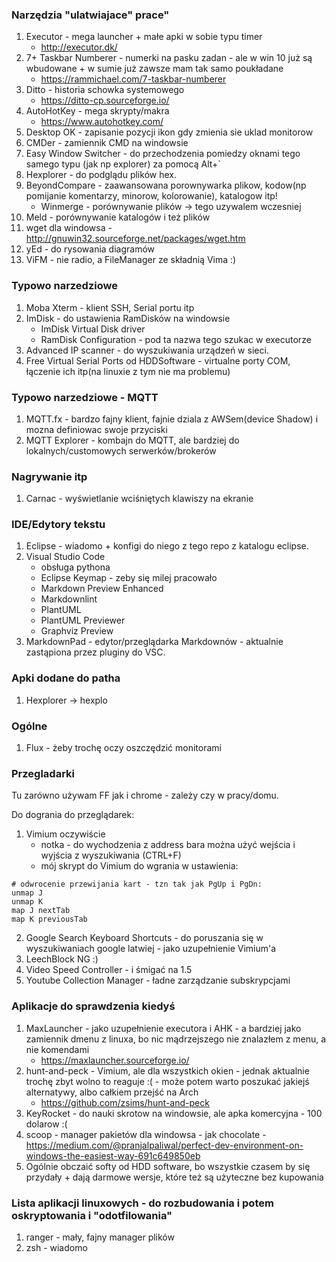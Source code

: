 ### Narzędzia "ulatwiajace" prace"

1. Executor - mega launcher + małe apki w sobie typu timer
	- http://executor.dk/
2. 7+ Taskbar Numberer - numerki na pasku zadan - ale w win 10 już są wbudowane + w sumie już zawsze mam tak samo poukładane
	- https://rammichael.com/7-taskbar-numberer
3. Ditto - historia schowka systemowego
	- https://ditto-cp.sourceforge.io/
4. AutoHotKey - mega skrypty/makra
	- https://www.autohotkey.com/
5. Desktop OK - zapisanie pozycji ikon gdy zmienia sie uklad monitorow
6. CMDer - zamiennik CMD na windowsie
7. Easy Window Switcher - do przechodzenia pomiedzy oknami tego samego typu (jak np explorer) za pomocą Alt+`
8. Hexplorer - do podglądu plików hex.
9. BeyondCompare - zaawansowana porownywarka plikow, kodow(np pomijanie komentarzy, minorow, kolorowanie), katalogow itp!
	- Winmerge - porównywanie plików <nazwa to winmergeU> -> tego uzywalem wczesniej
10. Meld - porównywanie katalogów i też plików
11. wget dla windowsa - http://gnuwin32.sourceforge.net/packages/wget.htm
12. yEd - do rysowania diagramów
13. ViFM - nie radio, a FileManager ze składnią Vima :)

### Typowo narzedziowe

1. Moba Xterm - klient SSH, Serial portu itp
2. ImDisk - do ustawienia RamDisków na windowsie
	- ImDisk Virtual Disk driver
	- RamDisk Configuration - pod ta nazwa tego szukac w executorze
3. Advanced IP scanner - do wyszukiwania urządzeń w sieci.
4. Free Virtual Serial Ports od HDDSoftware - virtualne porty COM, łączenie ich itp(na linuxie z tym nie ma problemu)

### Typowo narzedziowe - MQTT

1. MQTT.fx - bardzo fajny klient, fajnie dziala z AWSem(device Shadow) i mozna definiowac swoje przyciski
2. MQTT Explorer - kombajn do MQTT, ale bardziej do lokalnych/customowych serwerków/brokerów

### Nagrywanie itp

1. Carnac - wyświetlanie wciśniętych klawiszy na ekranie

### IDE/Edytory tekstu

1. Eclipse - wiadomo + konfigi do niego z tego repo z katalogu eclipse.
2. Visual Studio Code
	- obsługa pythona
	- Eclipse Keymap - zeby się milej pracowało
	- Markdown Preview Enhanced
	- Markdownlint
	- PlantUML
	- PlantUML Previewer
	- Graphviz Preview
3. MarkdownPad - edytor/przeglądarka Markdownów - aktualnie zastąpiona przez pluginy do VSC.


### Apki dodane do patha

1. Hexplorer -> hexplo <nazwa pliku do uruchomienia>

### Ogólne

1. Flux - żeby trochę oczy oszczędzić monitorami

### Przegladarki

Tu zarówno używam FF jak i chrome - zależy czy w pracy/domu.

Do dogrania do przeglądarek:
1. Vimium oczywiście
	- notka - do wychodzenia z address bara można użyć wejścia i wyjścia z wyszukiwania (CTRL+F)
	- mój skrypt do Vimium do wgrania w ustawienia:
```
# odwrocenie przewijania kart - tzn tak jak PgUp i PgDn:
unmap J
unmap K
map J nextTab
map K previousTab
```
2. Google Search Keyboard Shortcuts - do poruszania się w wyszukiwaniach google latwiej - jako uzupełnienie Vimium'a
3. LeechBlock NG :)
4. Video Speed Controller - i śmigać na 1.5
5. Youtube Collection Manager - ładne zarządzanie subskrypcjami

### Aplikacje do sprawdzenia kiedyś

1. MaxLauncher - jako uzupełnienie executora i AHK - a bardziej jako zamiennik dmenu z linuxa, bo nic mądrzejszego nie znalazłem z menu, a nie komendami
	- https://maxlauncher.sourceforge.io/	
2. hunt-and-peck - Vimium, ale dla wszystkich okien - jednak aktualnie trochę zbyt wolno to reaguje :( - może potem warto poszukać jakiejś alternatywy, albo całkiem przejść na Arch
	- https://github.com/zsims/hunt-and-peck
3. KeyRocket - do nauki skrotow na windowsie, ale apka komercyjna - 100 dolarow :(
4. scoop - manager pakietów dla windowsa - jak chocolate - https://medium.com/@pranjalpaliwal/perfect-dev-environment-on-windows-the-easiest-way-691c649850eb
5. Ogólnie obczaić softy od HDD software, bo wszystkie czasem by się przydały + dają darmowe wersje, które też są użyteczne bez kupowania

### Lista aplikacji linuxowych - do rozbudowania i potem oskryptowania i "odotfilowania"

1. ranger - mały, fajny manager plików
2. zsh - wiadomo
